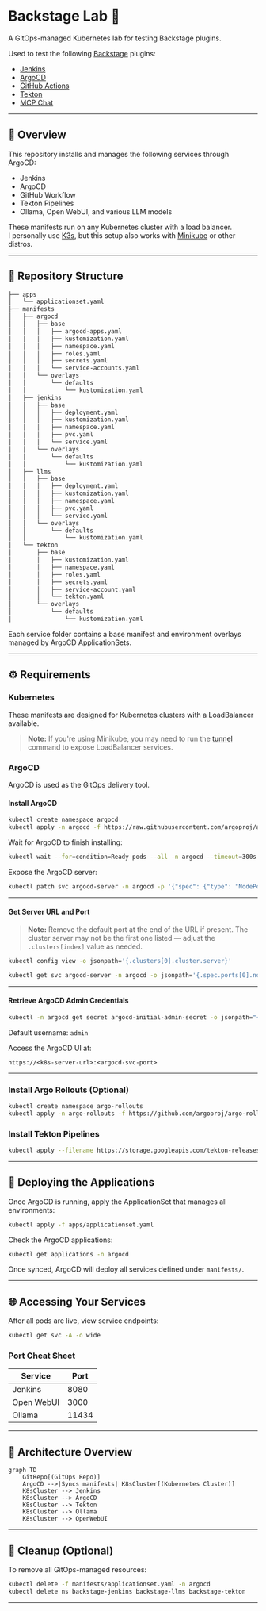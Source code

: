 # Backstage Lab 🧪

A GitOps-managed Kubernetes lab for testing Backstage plugins.

Used to test the following [Backstage](https://backstage.io/) plugins:

- [Jenkins](https://github.com/backstage/community-plugins/tree/main/workspaces/jenkins)
- [ArgoCD](https://github.com/backstage/community-plugins/tree/main/workspaces/redhat-argocd)
- [GitHub Actions](https://github.com/backstage/community-plugins/tree/main/workspaces/github-actions)
- [Tekton](https://github.com/backstage/community-plugins/tree/main/workspaces/tekton)
- [MCP Chat](https://github.com/backstage/community-plugins/tree/main/workspaces/mcp-chat)

---

## 🧩 Overview

This repository installs and manages the following services through ArgoCD:

- Jenkins
- ArgoCD
- GitHub Workflow
- Tekton Pipelines
- Ollama, Open WebUI, and various LLM models

These manifests run on any Kubernetes cluster with a load balancer.  
I personally use [K3s](https://k3s.io/), but this setup also works with [Minikube](https://minikube.sigs.k8s.io/) or other distros.

---

## 📁 Repository Structure

```bash
├── apps
│   └── applicationset.yaml
├── manifests
│   ├── argocd
│   │   ├── base
│   │   │   ├── argocd-apps.yaml
│   │   │   ├── kustomization.yaml
│   │   │   ├── namespace.yaml
│   │   │   ├── roles.yaml
│   │   │   ├── secrets.yaml
│   │   │   └── service-accounts.yaml
│   │   └── overlays
│   │       └── defaults
│   │           └── kustomization.yaml
│   ├── jenkins
│   │   ├── base
│   │   │   ├── deployment.yaml
│   │   │   ├── kustomization.yaml
│   │   │   ├── namespace.yaml
│   │   │   ├── pvc.yaml
│   │   │   └── service.yaml
│   │   └── overlays
│   │       └── defaults
│   │           └── kustomization.yaml
│   ├── llms
│   │   ├── base
│   │   │   ├── deployment.yaml
│   │   │   ├── kustomization.yaml
│   │   │   ├── namespace.yaml
│   │   │   ├── pvc.yaml
│   │   │   └── service.yaml
│   │   └── overlays
│   │       └── defaults
│   │           └── kustomization.yaml
│   └── tekton
│       ├── base
│       │   ├── kustomization.yaml
│       │   ├── namespace.yaml
│       │   ├── roles.yaml
│       │   ├── secrets.yaml
│       │   ├── service-account.yaml
│       │   └── tekton.yaml
│       └── overlays
│           └── defaults
│               └── kustomization.yaml
````

Each service folder contains a base manifest and environment overlays managed by ArgoCD ApplicationSets.

---

## ⚙️ Requirements

### Kubernetes

These manifests are designed for Kubernetes clusters with a LoadBalancer available.

> **Note:**
> If you're using Minikube, you may need to run the [tunnel](https://minikube.sigs.k8s.io/docs/commands/tunnel/) command to expose LoadBalancer services.

### ArgoCD

ArgoCD is used as the GitOps delivery tool.

#### Install ArgoCD

```bash
kubectl create namespace argocd
kubectl apply -n argocd -f https://raw.githubusercontent.com/argoproj/argo-cd/stable/manifests/install.yaml
```

Wait for ArgoCD to finish installing:

```bash
kubectl wait --for=condition=Ready pods --all -n argocd --timeout=300s
```

Expose the ArgoCD server:

```bash
kubectl patch svc argocd-server -n argocd -p '{"spec": {"type": "NodePort"}}'
```

---

#### Get Server URL and Port

> **Note:** Remove the default port at the end of the URL if present.
> The cluster server may not be the first one listed — adjust the `.clusters[index]` value as needed.

```bash
kubectl config view -o jsonpath='{.clusters[0].cluster.server}'
```

```bash
kubectl get svc argocd-server -n argocd -o jsonpath='{.spec.ports[0].nodePort}'
```

---

#### Retrieve ArgoCD Admin Credentials

```bash
kubectl -n argocd get secret argocd-initial-admin-secret -o jsonpath="{.data.password}" | base64 -d
```

Default username: `admin`

Access the ArgoCD UI at:

```
https://<k8s-server-url>:<argocd-svc-port>
```

---

### Install Argo Rollouts (Optional)

```bash
kubectl create namespace argo-rollouts
kubectl apply -n argo-rollouts -f https://github.com/argoproj/argo-rollouts/releases/latest/download/install.yaml
```

### Install Tekton Pipelines

```bash
kubectl apply --filename https://storage.googleapis.com/tekton-releases/pipeline/latest/release.yaml
```

---

## 🚀 Deploying the Applications

Once ArgoCD is running, apply the ApplicationSet that manages all environments:

```bash
kubectl apply -f apps/applicationset.yaml
```

Check the ArgoCD applications:

```bash
kubectl get applications -n argocd
```

Once synced, ArgoCD will deploy all services defined under `manifests/`.

---

## 🌐 Accessing Your Services

After all pods are live, view service endpoints:

```bash
kubectl get svc -A -o wide
```

### Port Cheat Sheet

| Service    | Port  |
| ---------- | ----- |
| Jenkins    | 8080  |
| Open WebUI | 3000  |
| Ollama     | 11434 |

---

## 🧭 Architecture Overview

```mermaid
graph TD
    GitRepo[(GitOps Repo)]
    ArgoCD -->|Syncs manifests| K8sCluster[(Kubernetes Cluster)]
    K8sCluster --> Jenkins
    K8sCluster --> ArgoCD
    K8sCluster --> Tekton
    K8sCluster --> Ollama
    K8sCluster --> OpenWebUI
```

---

## 🧹 Cleanup (Optional)

To remove all GitOps-managed resources:

```bash
kubectl delete -f manifests/applicationset.yaml -n argocd
kubectl delete ns backstage-jenkins backstage-llms backstage-tekton
```

---
